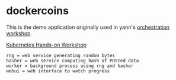 # dockercoins

This is the demo application originally used in yann's [orchestration workshop](https://github.com/emmanuel20237/dockercoins).

[Kubernetes Hands-on Workshop](https://training.play-with-kubernetes.com/kubernetes-workshop/)
```
rng = web service generating random bytes
hasher = web service computing hash of POSTed data
worker = background process using rng and hasher
webui = web interface to watch progress
```

